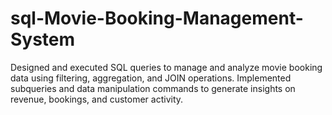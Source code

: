 # sql-Movie-Booking-Management-System
Designed and executed SQL queries to manage and analyze movie booking data using filtering, aggregation, and JOIN operations. Implemented subqueries and data manipulation commands to generate insights on revenue, bookings, and customer activity.

